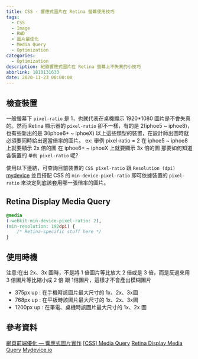 ```yaml
---
title: CSS - 響應式圖片在 Retina 螢幕使用技巧
tags:
  - CSS
  - Image
  - RWD
  - 圖片最佳化
  - Media Query
  - Optimization
categories:
  - Optimization
description: 紀錄響應式圖片在 Retina 螢幕上不失真的小技巧
abbrlink: 1810131633
date: 2020-11-23 00:00:00
---
```

## 檢查裝置

一般螢幕下 `pixel-ratio` 是 1，也就代表在桌機顯示 1920*1080 圖片是不會失真的。然而 Retina 顯示器的 `pixel-ratio` 卻不一樣，有的是 2(iphoe5 ~ iphoe8)，也有些新出的是 3(iphoe6+ ~ iphoeX) 以上這些類型的裝置，在設計師出圖時就必須要同時給出適當倍率的圖片。
ex:
舉例 pixel-ratio = 2
在 iphoe5 ~ iphoe8 上就要顯示 2x 倍的圖
在 iphoe6+ ~ iphoeX 上就要顯示 3x 倍的圖
那要如何知道各裝置的 `舉例 pixel-ratio` 呢?

使用以下連結，可查詢目前裝置的 `CSS pixel-ratio` 跟 `Resolution (dpi)`
[mydevice](https://www.mydevice.io/)
並且搭配 CSS 的 `min-device-pixel-ratio` 即可依據裝置的 `pixel-ratio` 來決定到底該套用哪一張倍率的圖片。

## Retina Display Media Query

``` css
@media
(-webkit-min-device-pixel-ratio: 2),
(min-resolution: 192dpi) {
    /* Retina-specific stuff here */
}
```

## 使用時機

注意:在出 2x、3x 圖時，不是將 1 倍圖片等比放大 2 倍或是 3 倍，而是反過來用 3 倍圖片等比縮小成 2 倍 跟 1倍圖片，這樣才不會產出模糊圖片

* 375px up : 在手機時該圖片最大尺寸的 1x、2x、3x圖
* 768px up : 在平板時該圖片最大尺寸的 1x、2x、3x圖
* 1200px up : 在筆電、桌機時該圖片最大尺寸的 1x、2x 圖

## 參考資料

[網頁前端優化 — 響應式圖片實作](https://medium.com/nick-%E5%B7%A5%E7%A8%8B%E5%B8%AB%E5%AD%B8%E7%BF%92%E8%A8%98/%E7%B6%B2%E9%A0%81%E5%89%8D%E7%AB%AF%E5%84%AA%E5%8C%96-%E9%9F%BF%E6%87%89%E5%BC%8F%E5%9C%96%E7%89%87%E5%AF%A6%E4%BD%9C-3ab1989b9d9c)
[[CSS] Media Query](https://pjchender.github.io/2018/06/09/css-media-query/)
[Retina Display Media Query](https://css-tricks.com/snippets/css/retina-display-media-query/)
[Mydevice.io](https://www.mydevice.io/)
